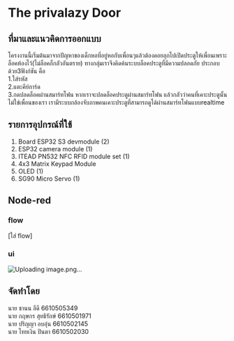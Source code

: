 # The privalazy Door

## ที่มาและแนวคิดการออกแบบ

โครงงานนี้เริ่มต้นมาจากปัญหาของเด็กหอที่อยู่หอกับเพื่อนๆแล้วต้องคอยลุกไปเปิดประตูให้เพื่อนเพราะล็อคห้องไว้(ไม่ล็อคก็กลัวอันตราย) ทางกลุ่มเราจึงคิดค้นระบบล็อคประตูที่มีความปลอดภัย ประกอบด้วย3ฟังก์ชัน คือ \
1.ใส่รหัส \
2.แตะคีย์การ์ด \
3.กดปลดล็อคผ่านสมาร์ทโฟน หากเราจะปลดล็อคประตูผ่านสมาร์ทโฟน แล้วกลัวว่าคนที่เคาะประตูนั้นไม่ใช่เพื่อนของเรา เรามีระบบกล้องจับภาพคนเคาะประตูที่สามารถดูได้ผ่านสมาร์ทโฟนแบบrealtime 

## **รายการอุปกรณ์ที่ใช้**
1. Board ESP32 S3 devmodule (2)
2. ESP32 camera module (1)
3. ITEAD PN532 NFC RFID module set (1)
4. 4x3 Matrix Keypad Module
5. OLED (1)
6. SG90 Micro Servo (1)

## Node-red
### flow
[ใส่ flow]

### ui
![Uploading image.png…]()



## จัดทำโดย 
นาย ชานน ลีดี 6610505349\
นาย กฤษกร สุทธิรักษ์ 6610501971\
นาย ปริญญา อบอุ่น 6610502145\
นาย ไทยเงิน ปินตา 6610502030
